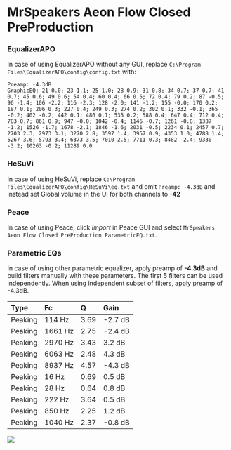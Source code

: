 # MrSpeakers Aeon Flow Closed PreProduction

### EqualizerAPO
In case of using EqualizerAPO without any GUI, replace `C:\Program Files\EqualizerAPO\config\config.txt`
with:
```
Preamp: -4.3dB
GraphicEQ: 21 0.0; 23 1.1; 25 1.0; 28 0.9; 31 0.8; 34 0.7; 37 0.7; 41 0.7; 45 0.6; 49 0.6; 54 0.4; 60 0.4; 66 0.5; 72 0.4; 79 0.2; 87 -0.5; 96 -1.4; 106 -2.2; 116 -2.3; 128 -2.0; 141 -1.2; 155 -0.0; 170 0.2; 187 0.1; 206 0.3; 227 0.4; 249 0.3; 274 0.2; 302 0.1; 332 -0.1; 365 -0.2; 402 -0.2; 442 0.1; 486 0.1; 535 0.2; 588 0.4; 647 0.4; 712 0.4; 783 0.7; 861 0.9; 947 -0.0; 1042 -0.4; 1146 -0.7; 1261 -0.8; 1387 -1.2; 1526 -1.7; 1678 -2.1; 1846 -1.6; 2031 -0.5; 2234 0.1; 2457 0.7; 2703 2.3; 2973 3.1; 3270 2.8; 3597 1.4; 3957 0.9; 4353 1.0; 4788 1.4; 5267 3.6; 5793 3.4; 6373 3.5; 7010 2.5; 7711 0.3; 8482 -2.4; 9330 -3.2; 10263 -0.2; 11289 0.0
```

### HeSuVi
In case of using HeSuVi, replace `C:\Program Files\EqualizerAPO\config\HeSuVi\eq.txt` and omit `Preamp:
-4.3dB` and instead set Global volume in the UI for both channels to **-42**

### Peace
In case of using Peace, click *Import* in Peace GUI and select `MrSpeakers Aeon Flow Closed PreProduction ParametricEQ.txt`.

### Parametric EQs
In case of using other parametric equalizer, apply preamp of **-4.3dB** and build filters manually
with these parameters. The first 5 filters can be used independently.
When using independent subset of filters, apply preamp of -4.3dB.

| Type    | Fc      |    Q | Gain    |
|:--------|:--------|:-----|:--------|
| Peaking | 114 Hz  | 3.69 | -2.7 dB |
| Peaking | 1661 Hz | 2.75 | -2.4 dB |
| Peaking | 2970 Hz | 3.43 | 3.2 dB  |
| Peaking | 6063 Hz | 2.48 | 4.3 dB  |
| Peaking | 8937 Hz | 4.57 | -4.3 dB |
| Peaking | 16 Hz   | 0.69 | 0.5 dB  |
| Peaking | 28 Hz   | 0.64 | 0.8 dB  |
| Peaking | 222 Hz  | 3.64 | 0.5 dB  |
| Peaking | 850 Hz  | 2.25 | 1.2 dB  |
| Peaking | 1040 Hz | 2.37 | -0.8 dB |

![](https://raw.githubusercontent.com/jaakkopasanen/AutoEq/master/results/innerfidelity/sbaf-serious/MrSpeakers%20Aeon%20Flow%20Closed%20PreProduction/MrSpeakers%20Aeon%20Flow%20Closed%20PreProduction.png)